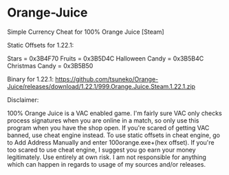 # Orange-Juice
Simple Currency Cheat for 100% Orange Juice [Steam]

Static Offsets for 1.22.1:

Stars = 0x3B4F70
Fruits = 0x3B5D4C
Halloween Candy = 0x3B5B4C
Christmas Candy = 0x3B5B50

Binary for 1.22.1:
https://github.com/tsuneko/Orange-Juice/releases/download/1.22.1/999.Orange.Juice.Steam.1.22.1.zip

Disclaimer:

100% Orange Juice is a VAC enabled game. I'm fairly sure VAC only checks process signatures when you are online in a match, so only use this program when you have the shop open. If you're scared of getting VAC banned, use cheat engine instead. To use static offsets in cheat engine, go to Add Address Manually and enter 100orange.exe+(hex offset). If you're too scared to use cheat engine, I suggest you go earn your money legitimately.  Use entirely at own risk. I am not responsible for anything which can happen in regards to usage of my sources and/or releases.

